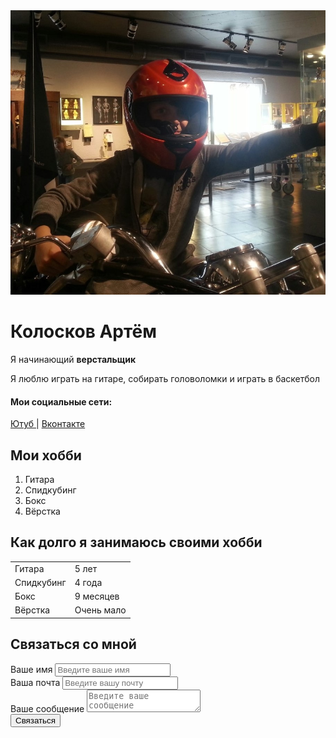 <!DOCTYPE html>
<html>
    <head>
        <meta charset="UTF-8">
        <title>Что-то</title>
        <link href="Что-то.css" rel="stylesheet">
    </head>
    <body>
        <div class="container">
            <div class="info">
                <img src="TLv3UIEFzJk1.jpg" alt="Колосков Артём" class="avatar">
                <div class="info-text">
                    <h1>Колосков Артём</h1>
                    <p>
                        Я начинающий <strong>верстальщик</strong>
                    </p>
                    <p>
                        Я люблю играть на гитаре, собирать головоломки и играть в баскетбол
                    </p>
                    <h4>Мои социальные сети:</h4>
                    <a href="https://www.youtube.com/channel/UCY5axqUlrSvZfJ1-I2EJbPQ" target="_blanck">
                        Ютуб
                    </a>
                    |
                    <a href="https://vk.com/id499034775" target="_blanck">
                        Вконтакте
                    </a>
                </div>
            </div>
            <div class="card bg-yellow">
                <h2>Мои хобби</h2>
                <ol class="list">
                    <li>Гитара</li>
                    <li>Спидкубинг</li>
                    <li>Бокс</li>
                    <li>Вёрстка</li>
                </ol>
            </div>
            <div  class="card bg-green">
                <h2>Как долго я занимаюсь своими хобби</h2>
                <table class="table">
                    <tr>
                        <td>Гитара</td>
                        <td>5 лет</td>
                    </tr>
                    <tr>
                        <td>Спидкубинг</td>
                        <td>4 года</td>
                    </tr>
                    <tr>
                        <td>Бокс</td>
                        <td>9 месяцев</td>
                    </tr>
                    <tr>
                        <td>Вёрстка</td>
                        <td>Очень мало</td>
                    </tr>
                </table>
            </div>
            <div class="contact">
                <h2>Связаться со мной</h2>
                <form action="/">
                    <div class="row">
                        <div class="form-group">
                            <label for="name">Ваше имя</label>
                            <input ype="text" id="name" placeholder="Введите ваше имя">
                        </div>
                        <div class="form-group">
                            <label for="email">Ваша почта</label>
                            <input type="email" id="email" placeholder="Введите вашу почту">
                        </div>
                    </div>
                    <div class="form-group">
                        <label for="text">Ваше сообщение</label>
                        <textarea type="text" id="text" placeholder="Введите ваше сообщение"></textarea>
                    </div>
                    <input class="btn" type="submit" value="Связаться">
                </form>
            </div>
        </div>
    </body>
</html>
